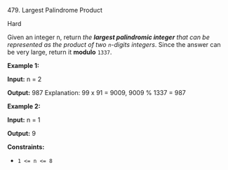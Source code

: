 ﻿479\. Largest Palindrome Product

Hard

Given an integer n, return _the **largest palindromic integer** that can be represented as the product of two `n`\-digits integers_. Since the answer can be very large, return it **modulo** `1337`.

**Example 1:**

**Input:** n = 2

**Output:** 987 Explanation: 99 x 91 = 9009, 9009 % 1337 = 987

**Example 2:**

**Input:** n = 1

**Output:** 9

**Constraints:**

*   `1 <= n <= 8`